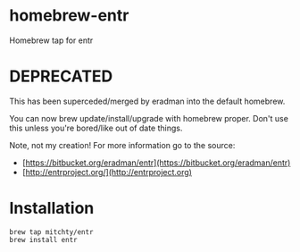 homebrew-entr
==============

Homebrew tap for entr

# DEPRECATED

This has been superceded/merged by eradman into the default homebrew.

You can now brew update/install/upgrade with homebrew proper. Don't use this unless you're bored/like out of date things.

Note, not my creation! For more information go to the source:
* [https://bitbucket.org/eradman/entr](https://bitbucket.org/eradman/entr)
* [http://entrproject.org/](http://entrproject.org)

# Installation

    brew tap mitchty/entr
    brew install entr
